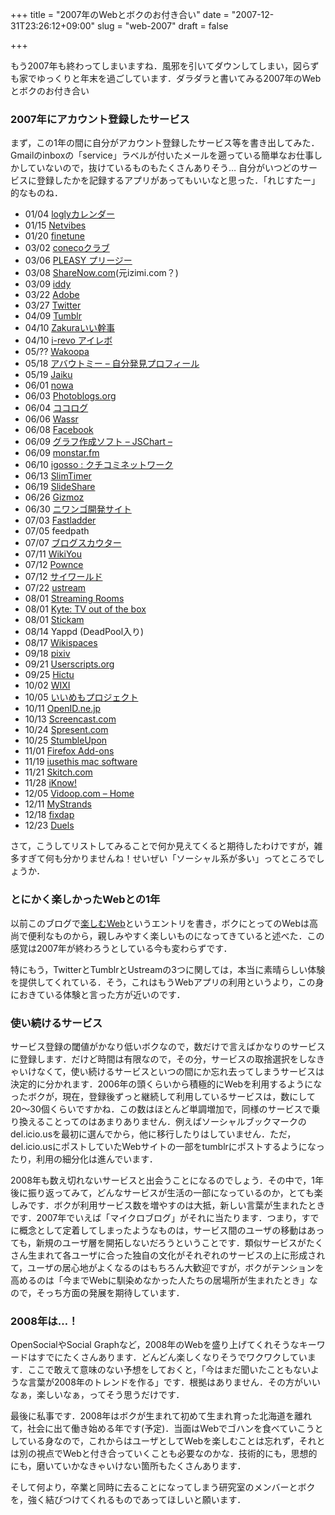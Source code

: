 +++
title = "2007年のWebとボクのお付き合い"
date = "2007-12-31T23:26:12+09:00"
slug = "web-2007"
draft = false

+++

<p>もう2007年も終わってしまいますね．風邪を引いてダウンしてしまい，図らずも家でゆっくりと年末を過ごしています．ダラダラと書いてみる2007年のWebとボクのお付き合い</p>
<h3>2007年にアカウント登録したサービス</h3>
<p>まず，この1年の間に自分がアカウント登録したサービス等を書き出してみた．Gmailのinboxの「service」ラベルが付いたメールを遡っている簡単なお仕事しかしていないので，抜けているものもたくさんありそう… 自分がいつどのサービスに登録したかを記録するアプリがあってもいいなと思った．「れじすたー」的なものね．</p>
<ul>
<li>01/04 <a href="http://logly.jp/">loglyカレンダー</a></li>
<li>01/15 <a href="http://www.netvibes.com/">Netvibes</a></li>
<li>01/20 <a href="http://finetune.com/">finetune</a></li>
<li>03/02 <a href="http://club.coneco.net/">conecoクラブ</a></li>
<li>03/06 <a href="http://www.nifty.com/pleasy/">PLEASY プリージー</a></li>
<li>03/08 <a href="chrome://browser/content/browser.xul">ShareNow.com</a>(元izimi.com？)</li>
<li>03/09 <a href="http://iddy.jp/">iddy</a></li>
<li>03/22 <a href="http://www.adobe.com/">Adobe</a></li>
<li>03/27 <a href="http://twitter.com/">Twitter</a></li>
<li>04/09 <a href="http://www.tumblr.com/">Tumblr</a></li>
<li>04/10 <a href="http://host.zakura.jp/">Zakuraいい幹事</a></li>
<li>04/10 <a href="http://www.i-revo.jp/">i-revo アイレボ</a></li>
<li>05/?? <a href="http://wakoopa.com/">Wakoopa</a></li>
<li>05/18 <a href="http://aboutme.jp/central">アバウトミー &#8211; 自分発見プロフィール</a></li>
<li>05/19 <a href="http://jaiku.com/">Jaiku</a></li>
<li>06/01 <a href="http://nowa.jp/">nowa</a></li>
<li>06/03 <a href="http://photoblogs.org/">Photoblogs.org</a></li>
<li>06/04 <a href="http://www.cocolog-nifty.com/">ココログ</a></li>
<li>06/06 <a href="http://wassr.jp/">Wassr</a></li>
<li>06/08 <a href="http://www.facebook.com/">Facebook</a></li>
<li>06/09 <a href="http://www.jschart.jp/">グラフ作成ソフト &#8211; JSChart &#8211;</a></li>
<li>06/09 <a href="http://monstar.fm/">monstar.fm</a></li>
<li>06/10 <a href="http://www.igosso.jp/">igosso : クチコミネットワーク</a></li>
<li>06/13 <a href="http://slimtimer.com/">SlimTimer</a></li>
<li>06/19 <a href="http://www.slideshare.net/">SlideShare</a></li>
<li>06/26 <a href="http://www.gizmoz.com/">Gizmoz</a></li>
<li>06/30 <a href="http://user.niwango.jp/">ニワンゴ開発サイト</a></li>
<li>07/03 <a href="http://fastladder.com/">Fastladder</a></li>
<li>07/05 feedpath
</li>
<li>07/07 <a href="http://blogscouter.cyberbuzz.jp/">ブログスカウター</a></li>
<li>07/11 <a href="http://www.wikiyou.com/">WikiYou</a></li>
<li>07/12 <a href="http://pownce.com/">Pownce</a></li>
<li>07/12 <a href="http://www.cyworld.com/">サイワールド</a></li>
<li>07/22 <a href="http://ustream.tv/">ustream</a></li>
<li>08/01 <a href="http://streamingrooms.com/">Streaming Rooms</a></li>
<li>08/01 <a href="http://www.kyte.tv/home/index.html">Kyte: TV out of the box</a></li>
<li>08/01 <a href="chrome://browser/content/browser.xul">Stickam</a></li>
<li>08/14 Yappd (DeadPool入り)</li>
<li>08/17 <a href="http://www.wikispaces.com/">Wikispaces</a></li>
<li>09/18 <a href="http://www.pixiv.net/">pixiv</a></li>
<li>09/21 <a href="http://userscripts.org/">Userscripts.org</a></li>
<li>09/25 <a href="http://www.hictu.com/login.php">Hictu</a></li>
<li>10/02 <a href="http://main.wixi.com/">WIXI</a></li>
<li>10/05 <a href="http://www.ememo.jp/">いいめもプロジェクト</a></li>
<li>10/11 <a href="http://www.openid.ne.jp/">OpenID.ne.jp</a></li>
<li>10/13 <a href="http://www.screencast.com/">Screencast.com</a></li>
<li>10/24 <a href="http://www.spresent.com/v2/">Spresent.com</a></li>
<li>10/25 <a href="http://www.stumbleupon.com/">StumbleUpon</a></li>
<li>11/01 <a href="https://addons.mozilla.org/ja/firefox/">Firefox Add-ons</a></li>
<li>11/19 <a href="http://osx.iusethis.com/">iusethis mac software</a></li>
<li>11/21 <a href="http://skitch.com/">Skitch.com</a></li>
<li>11/28 <a href="http://www.iknow.co.jp/">iKnow!</a>
</li>
<li>12/05 <a href="http://www.vidoop.com/">Vidoop.com &#8211; Home</a></li>
<li>12/11 <a href="http://www.mystrands.com/">MyStrands</a>
</li>
<li>12/18 <a href="http://fixdap.com/">fixdap</a>
</li>
<li>12/23 <a href="http://www.duels.com/">Duels</a>
</li>
</ul>
<p>さて，こうしてリストしてみることで何か見えてくると期待したわけですが，雑多すぎて何も分かりませんね！せいぜい「ソーシャル系が多い」ってところでしょうか．</p>
<h3>とにかく楽しかったWebとの1年</h3>
<p>以前このブログで<a href="http://june29.jp/2007/08/14/enjoy-web/">楽しむWeb</a>というエントリを書き，ボクにとってのWebは高尚で便利なものから，親しみやすく楽しいものになってきていると述べた．この感覚は2007年が終わろうとしている今も変わらずです．</p>
<p>特にもう，TwitterとTumblrとUstreamの3つに関しては，本当に素晴らしい体験を提供してくれている．そう，これはもうWebアプリの利用というより，この身におきている体験と言った方が近いのです．</p>
<h3>使い続けるサービス</h3>
<p>サービス登録の閾値がかなり低いボクなので，数だけで言えばかなりのサービスに登録します．だけど時間は有限なので，その分，サービスの取捨選択をしなきゃいけなくて，使い続けるサービスといつの間にか忘れ去ってしまうサービスは決定的に分かれます．2006年の頭くらいから積極的にWebを利用するようになったボクが，現在，登録後ずっと継続して利用しているサービスは，数にして20〜30個くらいですかね．この数はほとんど単調増加で，同様のサービスで乗り換えることってのはあまりありません．例えばソーシャルブックマークのdel.icio.usを最初に選んでから，他に移行したりはしていません．ただ，del.icio.usにポストしていたWebサイトの一部をtumblrにポストするようになったり，利用の細分化は進んでいます．</p>
<p>2008年も数え切れないサービスと出会うことになるのでしょう．その中で，1年後に振り返ってみて，どんなサービスが生活の一部になっているのか，とても楽しみです．ボクが利用サービス数を増やすのは大抵，新しい言葉が生まれたときです．2007年でいえば「マイクロブログ」がそれに当たります．つまり，すでに概念として定着してしまったようなものは，サービス間のユーザの移動はあっても，新規のユーザ層を開拓しないだろうということです．類似サービスがたくさん生まれて各ユーザに合った独自の文化がそれぞれのサービスの上に形成されて，ユーザの居心地がよくなるのはもちろん大歓迎ですが，ボクがテンションを高めるのは「今までWebに馴染めなかった人たちの居場所が生まれたとき」なので，そっち方面の発展を期待しています．</p>
<h3>2008年は…！</h3>
<p>OpenSocialやSocial Graphなど，2008年のWebを盛り上げてくれそうなキーワードはすでにたくさんあります．どんどん楽しくなりそうでワクワクしています．ここで敢えて意味のない予想をしておくと，「今はまだ聞いたこともないような言葉が2008年のトレンドを作る」です．根拠はありません．その方がいいなぁ，楽しいなぁ，ってそう思うだけです．</p>
<p>最後に私事です．2008年はボクが生まれて初めて生まれ育った北海道を離れて，社会に出て働き始める年です(予定)．当面はWebでゴハンを食べていこうとしている身なので，これからはユーザとしてWebを楽しむことは忘れず，それとは別の視点でWebと付き合っていくことも必要なのかな．技術的にも，思想的にも，磨いていかなきゃいけない箇所もたくさんあります．</p>
<p>そして何より，卒業と同時に去ることになってしまう研究室のメンバーとボクを，強く結びつけてくれるものであってほしいと願います．</p>
